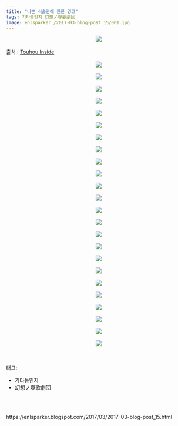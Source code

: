 ```yaml
---
title: "나쁜 식습관에 관한 경고"
tags: 기타동인지 幻想ノ塚歌劇団
image: enlsparker_/2017-03-blog-post_15/001.jpg
---
```

<div class="article">
<div class="post-body entry-content" id="post-body-9089705851469325442" itemprop="description articleBody">
<div class="separator" style="clear: both; text-align: center;">
<img src="{{ site.nasurl }}/enlsparker_/2017-03-blog-post_15/001.jpg"/></div>
<br/>
<a name="more"></a>출처 : <a href="http://www.touhouinside.com/">Touhou Inside</a><br/>
<br/>
<div class="separator" style="clear: both; text-align: center;">
<img src="{{ site.nasurl }}/enlsparker_/2017-03-blog-post_15/002.jpg"/></div>
<br/>
<div class="separator" style="clear: both; text-align: center;">
<img src="{{ site.nasurl }}/enlsparker_/2017-03-blog-post_15/003.jpg"/></div>
<br/>
<div class="separator" style="clear: both; text-align: center;">
<img src="{{ site.nasurl }}/enlsparker_/2017-03-blog-post_15/004.jpg"/></div>
<br/>
<div class="separator" style="clear: both; text-align: center;">
<img src="{{ site.nasurl }}/enlsparker_/2017-03-blog-post_15/005.jpg"/></div>
<br/>
<div class="separator" style="clear: both; text-align: center;">
<img src="{{ site.nasurl }}/enlsparker_/2017-03-blog-post_15/006.jpg"/></div>
<br/>
<div class="separator" style="clear: both; text-align: center;">
<img src="{{ site.nasurl }}/enlsparker_/2017-03-blog-post_15/007.jpg"/></div>
<br/>
<div class="separator" style="clear: both; text-align: center;">
<img src="{{ site.nasurl }}/enlsparker_/2017-03-blog-post_15/008.jpg"/></div>
<br/>
<div class="separator" style="clear: both; text-align: center;">
<img src="{{ site.nasurl }}/enlsparker_/2017-03-blog-post_15/009.jpg"/></div>
<br/>
<div class="separator" style="clear: both; text-align: center;">
<img src="{{ site.nasurl }}/enlsparker_/2017-03-blog-post_15/010.jpg"/></div>
<br/>
<div class="separator" style="clear: both; text-align: center;">
<img src="{{ site.nasurl }}/enlsparker_/2017-03-blog-post_15/011.jpg"/></div>
<br/>
<div class="separator" style="clear: both; text-align: center;">
<img src="{{ site.nasurl }}/enlsparker_/2017-03-blog-post_15/012.jpg"/></div>
<br/>
<div class="separator" style="clear: both; text-align: center;">
<img src="{{ site.nasurl }}/enlsparker_/2017-03-blog-post_15/013.jpg"/></div>
<br/>
<div class="separator" style="clear: both; text-align: center;">
<img src="{{ site.nasurl }}/enlsparker_/2017-03-blog-post_15/014.jpg"/></div>
<br/>
<div class="separator" style="clear: both; text-align: center;">
<img src="{{ site.nasurl }}/enlsparker_/2017-03-blog-post_15/015.jpg"/></div>
<br/>
<div class="separator" style="clear: both; text-align: center;">
<img src="{{ site.nasurl }}/enlsparker_/2017-03-blog-post_15/016.jpg"/></div>
<br/>
<div class="separator" style="clear: both; text-align: center;">
<img src="{{ site.nasurl }}/enlsparker_/2017-03-blog-post_15/017.jpg"/></div>
<br/>
<div class="separator" style="clear: both; text-align: center;">
<img src="{{ site.nasurl }}/enlsparker_/2017-03-blog-post_15/018.jpg"/></div>
<br/>
<div class="separator" style="clear: both; text-align: center;">
<img src="{{ site.nasurl }}/enlsparker_/2017-03-blog-post_15/019.jpg"/></div>
<br/>
<div class="separator" style="clear: both; text-align: center;">
<img src="{{ site.nasurl }}/enlsparker_/2017-03-blog-post_15/020.jpg"/></div>
<br/>
<div class="separator" style="clear: both; text-align: center;">
<img src="{{ site.nasurl }}/enlsparker_/2017-03-blog-post_15/021.jpg"/></div>
<br/>
<div class="separator" style="clear: both; text-align: center;">
<img src="{{ site.nasurl }}/enlsparker_/2017-03-blog-post_15/022.jpg"/></div>
<br/>
<div class="separator" style="clear: both; text-align: center;">
<img src="{{ site.nasurl }}/enlsparker_/2017-03-blog-post_15/023.jpg"/></div>
<br/>
<div class="separator" style="clear: both; text-align: center;">
<img src="{{ site.nasurl }}/enlsparker_/2017-03-blog-post_15/024.jpg"/></div>
<br/>
<div class="separator" style="clear: both; text-align: center;">
<img src="{{ site.nasurl }}/enlsparker_/2017-03-blog-post_15/025.jpg"/></div>
<br/>
<div style="clear: both;"></div>
</div></div><br/>
<div class="tagTrail">
<p>태그: </p>
<ul>
<li>기타동인지</li>
<li>幻想ノ塚歌劇団</li>
</ul>
</div><br/>

<br/>
<p id="refer">https://enlsparker.blogspot.com/2017/03/2017-03-blog-post_15.html</p>
<br/>
